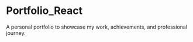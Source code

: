 # Portfolio_React
A personal portfolio to showcase my work, achievements, and professional journey.
